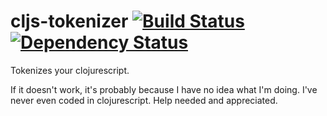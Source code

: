 cljs-tokenizer [![Build Status](https://travis-ci.org/alanshaw/cljs-tokenizer.png)](https://travis-ci.org/alanshaw/cljs-tokenizer) [![Dependency Status](https://david-dm.org/alanshaw/cljs-tokenizer.png?theme=shields.io)](https://david-dm.org/alanshaw/cljs-tokenizer)
===
Tokenizes your clojurescript.

If it doesn't work, it's probably because I have no idea what I'm doing. I've never even coded in clojurescript. Help needed and appreciated.